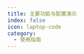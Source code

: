 ```yaml
---
title: 主要功能与配置演示
index: false
icon: laptop-code
category:
  - 使用指南
---
```


<Catalog />
<!-- - [词典](词典.md)

<!-- - [Java专业术语](Java专业术语.md) --> 
<!-- ---
title: Bar 功能
icon: lightbulb
---

## 介绍

我们支持 bar 功能，...

## 详情


- [词典](词典.md)

- [Java专业术语](Java专业术语.md)
- ... -->